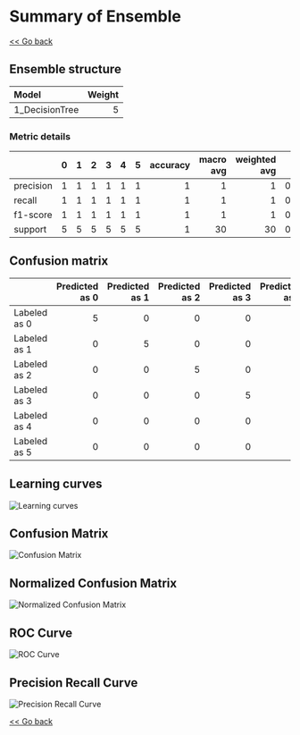 # Summary of Ensemble

[<< Go back](../README.md)


## Ensemble structure
| Model          |   Weight |
|:---------------|---------:|
| 1_DecisionTree |        5 |

### Metric details
|           |   0 |   1 |   2 |   3 |   4 |   5 |   accuracy |   macro avg |   weighted avg |   logloss |
|:----------|----:|----:|----:|----:|----:|----:|-----------:|------------:|---------------:|----------:|
| precision |   1 |   1 |   1 |   1 |   1 |   1 |          1 |           1 |              1 | 0.0208654 |
| recall    |   1 |   1 |   1 |   1 |   1 |   1 |          1 |           1 |              1 | 0.0208654 |
| f1-score  |   1 |   1 |   1 |   1 |   1 |   1 |          1 |           1 |              1 | 0.0208654 |
| support   |   5 |   5 |   5 |   5 |   5 |   5 |          1 |          30 |             30 | 0.0208654 |


## Confusion matrix
|              |   Predicted as 0 |   Predicted as 1 |   Predicted as 2 |   Predicted as 3 |   Predicted as 4 |   Predicted as 5 |
|:-------------|-----------------:|-----------------:|-----------------:|-----------------:|-----------------:|-----------------:|
| Labeled as 0 |                5 |                0 |                0 |                0 |                0 |                0 |
| Labeled as 1 |                0 |                5 |                0 |                0 |                0 |                0 |
| Labeled as 2 |                0 |                0 |                5 |                0 |                0 |                0 |
| Labeled as 3 |                0 |                0 |                0 |                5 |                0 |                0 |
| Labeled as 4 |                0 |                0 |                0 |                0 |                5 |                0 |
| Labeled as 5 |                0 |                0 |                0 |                0 |                0 |                5 |

## Learning curves
![Learning curves](learning_curves.png)
## Confusion Matrix

![Confusion Matrix](confusion_matrix.png)


## Normalized Confusion Matrix

![Normalized Confusion Matrix](confusion_matrix_normalized.png)


## ROC Curve

![ROC Curve](roc_curve.png)


## Precision Recall Curve

![Precision Recall Curve](precision_recall_curve.png)



[<< Go back](../README.md)
